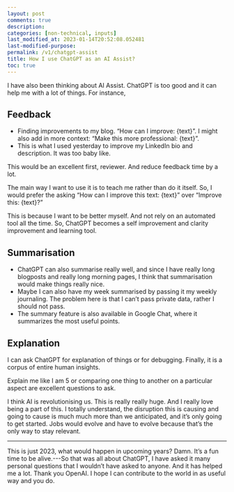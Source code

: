 ```yaml
---
layout: post
comments: true
description: 
categories: [non-technical, inputs]
last_modified_at: 2023-01-14T20:52:08.052481
last-modified-purpose: 
permalink: /v1/chatgpt-assist
title: How I use ChatGPT as an AI Assist?
toc: true
---
```


I have also been thinking about AI Assist. ChatGPT is too good and it can help me with a lot of things. For instance,

## Feedback

- Finding improvements to my blog. “How can I improve: {text}”. I might also add in more context: “Make this more professional: {text}”.
- This is what I used yesterday to improve my LinkedIn bio and description. It was too baby like.

This would be an excellent first, reviewer. And reduce feedback time by a lot.

The main way I want to use it is to teach me rather than do it itself. So, I would prefer the asking “How can I improve this text: {text}” over “Improve this: {text}?”

This is because I want to be better myself. And not rely on an automated tool all the time. So, ChatGPT becomes a self improvement and clarity improvement and learning tool.

## Summarisation

- ChatGPT can also summarise really well, and since I have really long blogposts and really long morning pages, I think that summarisation would make things really nice.
- Maybe I can also have my week summarised by passing it my weekly journaling. The problem here is that I can’t pass private data, rather I should not pass.
- The summary feature is also available in Google Chat, where it summarizes the most useful points.

## Explanation

I can ask ChatGPT for explanation of things or for debugging. Finally, it is a corpus of entire human insights.

Explain me like I am 5 or comparing one thing to another on a particular aspect are excellent questions to ask.

I think AI is revolutionising us. This is really really huge. And I really love being a part of this. I totally understand, the disruption this is causing and going to cause is much much more than we anticipated, and it’s only going to get started. Jobs would evolve and have to evolve because that’s the only way to stay relevant.

***

This is just 2023, what would happen in upcoming years? Damn. It’s a fun time to be alive.---So that was all about ChatGPT, I have asked it many personal questions that I wouldn’t have asked to anyone. And it has helped me a lot. Thank you OpenAI. I hope I can contribute to the world in as useful way and you do.
